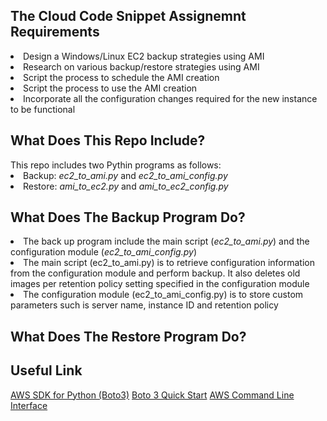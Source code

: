 <h2>The Cloud Code Snippet Assignemnt Requirements</h2> 
<li>Design a Windows/Linux EC2 backup strategies using AMI</li>
<li>Research on various backup/restore strategies using AMI</li>
<li>Script the process to schedule the AMI creation</li>
<li>Script the process to use the AMI creation</li>
<li>Incorporate all the configuration changes required for the new instance to be functional</li>

<h2>What Does This Repo Include?</h2>
This repo includes two Pythin programs as follows: 
<li>Backup: <i>ec2_to_ami.py</i> and <i>ec2_to_ami_config.py</i></li>
<li>Restore: <i>ami_to_ec2.py</i> and <i>ami_to_ec2_config.py</i></li>

<h2>What Does The Backup Program Do?</h2>
<li>The back up program include the main script (<i>ec2_to_ami.py</i>) and the configuration module (<i>ec2_to_ami_config.py</i>)</li>
<li>The main script (ec2_to_ami.py) is to retrieve configuration information from the configuration module and perform backup. It also deletes old images per retention policy setting specified in the configuration module</li>
<li>The configuration module (ec2_to_ami_config.py) is to store custom parameters such is server name, instance ID and retention policy</li>

<h2>What Does The Restore Program Do?</h2>

<h2>Useful Link</h2>

<a href="https://aws.amazon.com/sdk-for-python/">AWS SDK for Python (Boto3)</a>
<a href="https://boto3.readthedocs.io/en/latest/guide/quickstart.html">Boto 3 Quick Start</a>
<a href="https://aws.amazon.com/cli/">AWS Command Line Interface</a>
